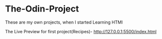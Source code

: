 # The-Odin-Project
These are my own projects, when I started Learning HTMl

The Live Preview for first project(Recipes)- http://127.0.0.1:5500/index.html
